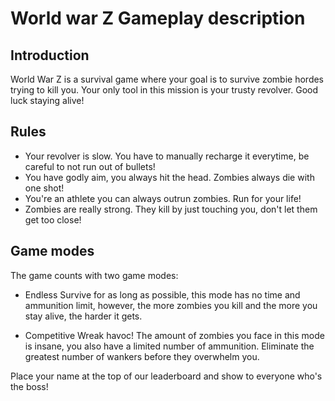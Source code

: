 # World war Z Gameplay description

## Introduction
World War Z is a survival game where your goal is to survive zombie hordes trying to kill you. Your only tool in this mission is your trusty revolver.
Good luck staying alive!

## Rules
 - Your revolver is slow. You have to manually recharge it everytime, be careful to not run out of bullets!
 - You have godly aim, you always hit the head. Zombies always die with one shot!
 - You're an athlete you can always outrun zombies. Run for your life!
 - Zombies are really strong. They kill by just touching you, don't let them get too close! 

## Game modes
The game counts with two game modes:
 - Endless
Survive for as long as possible, this mode has no time and ammunition limit, however, the more zombies you kill and the more you stay alive, the harder it gets.

 - Competitive
Wreak havoc! The amount of zombies you face in this mode is insane, you also have a limited number of ammunition. Eliminate the greatest number of wankers before they overwhelm you. 

Place your name at the top of our leaderboard and show to everyone who's the boss!
